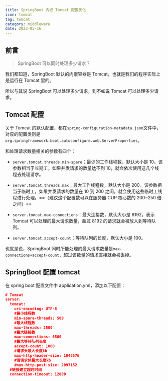 ```yaml
---
title: SpringBoot 内嵌 Tomcat 配置优化
icon: tomcat
tag: tomcat
category: middleware
date: 2023-05-16
---
```


## 前言

> SpringBoot 可以同时处理多少请求？

我们都知道，SpringBoot 默认的内嵌容器是 Tomcat，也就是我们的程序实际上是运行在 Tomcat 里的。

所以与其说 SpringBoot 可以处理多少请求，到不如说 Tomcat 可以处理多少请求。

## Tomcat 配置

关于 Tomcat 的默认配置，都在`spring-configuration-metadata.json`文件中，对应的配置类则是`org.springframework.boot.autoconfigure.web.ServerProperties`。

和处理请求数量相关的参数有四个：

- `server.tomcat.threads.min-spare`：最少的工作线程数，默认大小是 10。该参数相当于长期工，如果并发请求的数量达不到 10，就会依次使用这几个线程去处理请求。

- `server.tomcat.threads.max`：最大工作线程数，默认大小是 200。该参数相当于临时工，如果并发请求的数量在 10 到 200 之间，就会使用这些临时工线程进行处理。==（建议这个配置数可以在服务器 CUP 核心数的 200~250 倍之间）==

- `server.tomcat.max-connections`：最大连接数，默认大小是 8192。表示 Tomcat 可以处理的最大请求数量，超过 8192 的请求就会被放入到等待队列。

- `server.tomcat.accept-count`：等待队列的长度，默认大小是 100。

也就是说，SpringBoot 同时所能处理的最大请求数量是`max-connections+accept-count`，超过该数量的请求直接就会被丢掉。

## SpringBoot 配置 tomcat

在 spring boot 配置文件中 application.yml，添加以下配置：

```json
# Tomcat
server:
  tomcat:
    uri-encoding: UTF-8
    #最小线程数
    min-spare-threads: 500
    #最大线程数
    max-threads: 2500
    #最大链接数
    max-connections: 6500
    #最大等待队列长度
    accept-count: 1000
    #请求头最大长度kb
    max-http-header-size: 1048576
    #请请求体最大长度kb
    #max-http-post-size: 2097152
  #链接建立超时时间
  connection-timeout: 12000
```
